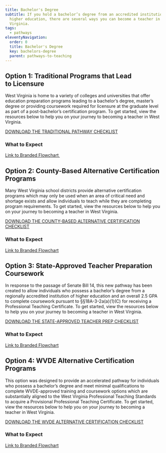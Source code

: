 ```yaml
---
title: Bachelor's Degree
subtitle: If you hold a bachelor’s degree from an accredited institution of
  higher education, there are several ways you can become a teacher in West
  Virginia.
tags:
  - pathways
eleventyNavigation:
  order: 0
  title: Bachelor's Degree
  key: bachelors-degree
  parent: pathways-to-teaching
---
```

## Option 1: Traditional Programs that Lead to Licensure

West Virginia is home to a variety of colleges and universities that offer education preparation programs leading to a bachelor’s degree, master’s degree or providing coursework required for licensure at the graduate level as part of a post-bachelor’s certification program. To get started, view the resources below to help you on your journey to becoming a teacher in West Virginia.

[DOWNLOAD THE TRADITIONAL PATHWAY CHECKLIST](/)

### What to Expect

[Link to Branded Flowchart ](/)

## Option 2: County-Based Alternative Certification Programs

Many West Virginia school districts provide alternative certification programs which may only be used when an area of critical need and shortage exists and allow individuals to teach while they are completing program requirements. To get started, view the resources below to help you on your journey to becoming a teacher in West Virginia.

[DOWNLOAD THE COUNTY-BASED ALTERNATIVE CERTIFICATION CHECKLIST](/)

### What to Expect

[Link to Branded Flowchart](/)

## Option 3: State-Approved Teacher Preparation Coursework

In response to the passage of Senate Bill 14, this new pathway has been created to allow individuals who possess a bachelor’s degree from a regionally accredited institution of higher education and an overall 2.5 GPA to complete coursework pursuant to §§18A-3-2a(a)(1)(C) for receiving a Professional Teaching Certificate. To get started, view the resources below to help you on your journey to becoming a teacher in West Virginia.

[DOWNLOAD THE STATE-APPROVED TEACHER PREP CHECKLIST](/)

### What to Expect

[Link to Branded Flowchart](/)

## Option 4: WVDE Alternative Certification Programs

This option was designed to provide an accelerated pathway for individuals who possess a bachelor’s degree and meet minimal qualifications to complete WVDE-approved training and coursework options which are substantially aligned to the West Virginia Professional Teaching Standards to acquire a Provisional Professional Teaching Certificate. To get started, view the resources below to help you on your journey to becoming a teacher in West Virginia.

[DOWNLOAD THE WVDE ALTERNATIVE CERTIFICATION CHECKLIST](/)

### What to Expect

[Link to Branded Flowchart](/)